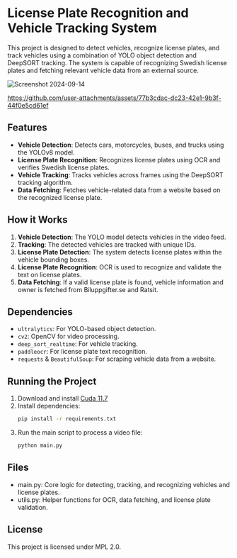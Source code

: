 # License Plate Recognition and Vehicle Tracking System

This project is designed to detect vehicles, recognize license plates, and track vehicles using a combination of YOLO object detection and DeepSORT tracking. The system is capable of recognizing Swedish license plates and fetching relevant vehicle data from an external source.

![Screenshot 2024-09-14](https://github.com/user-attachments/assets/3f43d074-0f5a-4b8d-8731-71cc56edba1d)


https://github.com/user-attachments/assets/77b3cdac-dc23-42e1-9b3f-44f0e5cd61ef



## Features
- **Vehicle Detection**: Detects cars, motorcycles, buses, and trucks using the YOLOv8 model.
- **License Plate Recognition**: Recognizes license plates using OCR and verifies Swedish license plates.
- **Vehicle Tracking**: Tracks vehicles across frames using the DeepSORT tracking algorithm.
- **Data Fetching**: Fetches vehicle-related data from a website based on the recognized license plate.

## How it Works
1. **Vehicle Detection**: The YOLO model detects vehicles in the video feed.
2. **Tracking**: The detected vehicles are tracked with unique IDs.
3. **License Plate Detection**: The system detects license plates within the vehicle bounding boxes.
4. **License Plate Recognition**: OCR is used to recognize and validate the text on license plates.
5. **Data Fetching**: If a valid license plate is found, vehicle information and owner is fetched from Biluppgifter.se and Ratsit.

## Dependencies
- `ultralytics`: For YOLO-based object detection.
- `cv2`: OpenCV for video processing.
- `deep_sort_realtime`: For vehicle tracking.
- `paddleocr`: For license plate text recognition.
- `requests` & `BeautifulSoup`: For scraping vehicle data from a website.

## Running the Project

1. Download and install [Cuda 11.7](https://developer.nvidia.com/cuda-11-7-0-download-archive)
2. Install dependencies:
   ```bash
   pip install -r requirements.txt
   ```
3. Run the main script to process a video file:
   ```bash
   python main.py
   ````

## Files
- main.py: Core logic for detecting, tracking, and recognizing vehicles and license plates.
- utils.py: Helper functions for OCR, data fetching, and license plate validation.

## License
This project is licensed under MPL 2.0.
